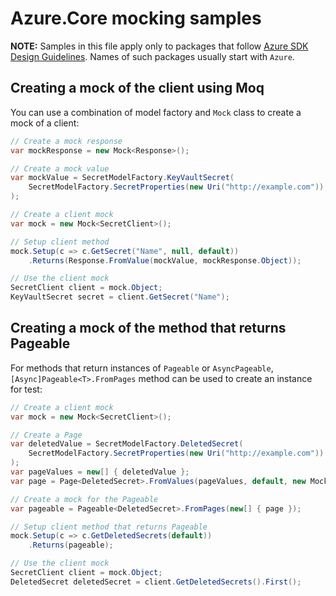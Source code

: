 # Azure.Core mocking samples

**NOTE:** Samples in this file apply only to packages that follow [Azure SDK Design Guidelines](https://azure.github.io/azure-sdk/dotnet_introduction.html). Names of such packages usually start with `Azure`. 

## Creating a mock of the client using Moq

You can use a combination of model factory and `Mock` class to create a mock of a client:

```C# Snippet:ClientMock
// Create a mock response
var mockResponse = new Mock<Response>();

// Create a mock value
var mockValue = SecretModelFactory.KeyVaultSecret(
    SecretModelFactory.SecretProperties(new Uri("http://example.com"))
);

// Create a client mock
var mock = new Mock<SecretClient>();

// Setup client method
mock.Setup(c => c.GetSecret("Name", null, default))
    .Returns(Response.FromValue(mockValue, mockResponse.Object));

// Use the client mock
SecretClient client = mock.Object;
KeyVaultSecret secret = client.GetSecret("Name");
```

## Creating a mock of the method that returns Pageable

For methods that return instances of `Pageable` or `AsyncPageable`, `[Async]Pageable<T>.FromPages` method can be used to create an instance for test:

```C# Snippet:ClientMockWithPageable
// Create a client mock
var mock = new Mock<SecretClient>();

// Create a Page
var deletedValue = SecretModelFactory.DeletedSecret(
    SecretModelFactory.SecretProperties(new Uri("http://example.com"))
);
var pageValues = new[] { deletedValue };
var page = Page<DeletedSecret>.FromValues(pageValues, default, new Mock<Response>().Object);

// Create a mock for the Pageable
var pageable = Pageable<DeletedSecret>.FromPages(new[] { page });

// Setup client method that returns Pageable
mock.Setup(c => c.GetDeletedSecrets(default))
    .Returns(pageable);

// Use the client mock
SecretClient client = mock.Object;
DeletedSecret deletedSecret = client.GetDeletedSecrets().First();
```
